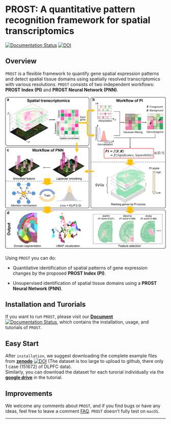 # PROST: A quantitative pattern recognition framework for spatial transcriptomics 
[![Documentation Status](https://readthedocs.org/projects/prost-doc/badge/?version=latest)](https://prost-doc.readthedocs.io/en/latest/?badge=latest)
[![DOI](https://zenodo.org/badge/DOI/10.5281/zenodo.10211899.svg)](https://doi.org/10.5281/zenodo.10211899)

## Overview
`PROST` is a flexible framework to quantify gene spatial expression patterns and detect spatial tissue domains using spatially resolved transcriptomics with various resolutions. `PROST` consists of two independent workflows: **PROST Index (PI)** and **PROST Neural Network (PNN)**. 

![figure1](./docs/imgs/figure1.png)

Using `PROST` you can do:
* Quantitative identification of spatial patterns of gene expression changes by the proposed **PROST Index (PI)**.

* Unsupervised identification of spatial tissue domains using a **PROST Neural Network (PNN)**. 


## Installation and Turorials
If you want to run `PROST`, please visit our [**Document**](https://prost-doc.readthedocs.io/en/latest/index.html) [![Documentation Status](https://readthedocs.org/projects/prost-doc/badge/?version=latest)](https://prost-doc.readthedocs.io/en/latest/?badge=latest), which contains the installation, usage, and tutorials of `PROST`.


## Easy Start
After `installation`, we suggest downloading the complete example files from [**zenodo**](https://doi.org/10.5281/zenodo.8267055) [![DOI](https://zenodo.org/badge/DOI/10.5281/zenodo.8267055.svg)](https://doi.org/10.5281/zenodo.8267055) (The dataset is too large to upload to github, there only 1 case (151672) of DLPFC data).   
Similarly, you can download the dataset for each turorial individually via the [**google drive**](https://drive.google.com/drive/folders/1HlnH8DtyCGdxTVdMdBdI0xdu224zZy--) in the tutorial. 


## Improvements
We welcome any comments about `PROST`, and if you find bugs or have any ideas, feel free to leave a comment [FAQ](https://github.com/Tang-Lab-super/PROST/labels/FAQ).
`PROST` doesn't fully test on `macOS`.

---
